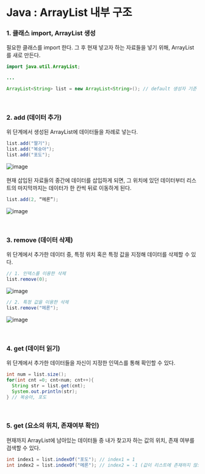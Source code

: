 <!--본인이 주력으로 사용하는 언어에서 자료구조와 관련 된 클래스가 내부적으로 어떻게 동작하는지 한 가지 사례를 정하여 작성해주세요. ex) ArrayList, HashMap 등등 -->

# Java : ArrayList 내부 구조<br>

### 1. 클래스 import, ArrayList 생성
필요한 클래스를 import 한다. 그 후 현재 넣고자 하는 자료들을 넣기 위해, ArrayList를 새로 만든다.
```java
import java.util.ArrayList;

...

ArrayList<String> list = new ArrayList<String>(); // default 생성자 기준
```
<br>

### 2. add (데이터 추가)
위 단계에서 생성된 ArrayList에 데이터들을 차례로 넣는다.
```java
list.add("딸기");
list.add("복숭아");
list.add("포도");
```
![image](https://user-images.githubusercontent.com/83509684/192562570-78fbb348-31be-4384-b240-2d31d30a8dd2.png)
<br><br>
현재 삽입된 자료들의 중간에 데이터를 삽입하게 되면, 그 위치에 있던 데이터부터 리스트의 마지막까지는 데이터가 한 칸씩 뒤로 이동하게 된다.
```java
list.add(2, “메론”);
```
![image](https://user-images.githubusercontent.com/83509684/192563738-75213e4c-7ac5-4452-883d-0e3324ed3428.png)

<br>

### 3. remove (데이터 삭제)
위 단계에서 추가한 데이터 중, 특정 위치 혹은 특정 값을 지정해 데이터를 삭제할 수 있다.
```java
// 1. 인덱스를 이용한 삭제
list.remove(0);
```
![image](https://user-images.githubusercontent.com/83509684/192565149-42243423-6757-4828-97c8-bfc748ad7d48.png)

```java
// 2. 특정 값을 이용한 삭제
list.remove("메론");
```
![image](https://user-images.githubusercontent.com/83509684/192566119-3321dae0-283b-4bd3-89df-ef397cef308c.png)

<br>

### 4. get (데이터 읽기)
위 단계에서 추가한 데이터들을 자신이 지정한 인덱스를 통해 확인할 수 있다.
```java
int num = list.size();
for(int cnt =0; cnt<num; cnt++){
  String str = list.get(cnt);
  System.out.println(str);
} // 복숭아, 포도
```

<br>

### 5. get (요소의 위치, 존재여부 확인)
현재까지 ArrayList에 남아있는 데이터들 중 내가 찾고자 하는 값의 위치, 존재 여부를 검색할 수 있다.
```java
int index1 = list.indexOf("포도"); // index1 = 1
int index2 = list.indexOf("메론"); // index2 = -1 (값이 리스트에 존재하지 않으면 -1 을 반환)
```
